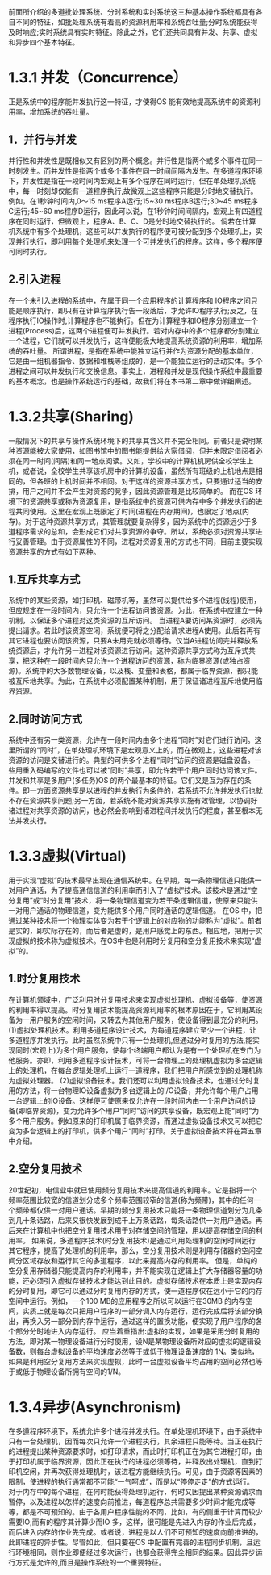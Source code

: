 前面所介绍的多道批处理系统、分时系统和实时系统这三种基本操作系统都具有各自不同的特征，如批处理系统有着高的资源利用率和系统吞吐量;分时系统能获得及时响应;实时系统具有实时特征。除此之外，它们还共同具有并发、共享、虚拟和异步四个基本特征。




# 1.3.1 并发（Concurrence）

正是系统中的程序能并发执行这一特征，才使得OS 能有效地提高系统中的资源利用率，增加系统的吞吐量。


## 1．并行与并发


并行性和并发性是既相似又有区别的两个概念。并行性是指两个或多个事件在同一时刻发生。而并发性是指两个或多个事件在同一时间间隔内发生。在多道程序环境下，并发性是指在一段时间内宏观上有多个程序在同时运行，但在单处理机系统中，每一时刻却仅能有一道程序执行,故微观上这些程序只能是分时地交替执行。例如，在1秒钟时间内,0～15 ms程序A运行;15~30 ms程序B运行;30~45 ms程序C运行;45~60 ms程序D运行，因此可以说，在1秒钟时间间隔内，宏观上有四道程序在同时运行，但微观上，程序A、B、C、D是分时地交替执行的。
倘若在计算机系统中有多个处理机，这些可以并发执行的程序便可被分配到多个处理机上，实现并行执行，即利用每个处理机来处理一个可并发执行的程序。这样，多个程序便可同时执行。


## 2.引入进程

在一个未引入进程的系统中，在属于同一个应用程序的计算程序和 IO程序之间只能是顺序执行，即只有在计算程序执行告一段落后，才允许IO程序执行;反之，在程序执行IO操作时,计算程序也不能执行。但在为计算程序和IO程序分别建立一个进程(Process)后，这两个进程便可并发执行。若对内存中的多个程序都分别建立一个进程，它们就可以并发执行，这样便能极大地提高系统资源的利用率，增加系统的吞吐量。
所谓进程，是指在系统中能独立运行并作为资源分配的基本单位，它是由一组机器指令、数据和堆栈等组成的，是一个能独立运行的活动实体。多个进程之间可以并发执行和交换信息。事实上，进程和并发是现代操作系统中最重要的基本概念，也是操作系统运行的基础，故我们将在本书第二章中做详细阐述。



# 1.3.2共享(Sharing)

一般情况下的共享与操作系统环境下的共享其含义并不完全相同。前者只是说明某种资源能被大家使用，如图书馆中的图书能提供给大家借阅，但并未限定借阅者必须在同一时间(间隔)和同一地点阅读。又如，学校中的计算机机房供全校学生上机，或者说，全校学生共享该机房中的计算机设备，虽然所有班级的上机地点是相同的，但各班的上机时间并不相同。对于这样的资源共享方式，只要通过适当的安排，用户之间并不会产生对资源的竞争，因此资源管理是比较简单的。
而在OS 环境下的资源共享或称为资源复用，是指系统中的资源可供内存中多个并发执行的进程共同使用。这里在宏观上既限定了时间(进程在内存期间)，也限定了地点(内存)。对于这种资源共享方式，其管理就要复杂得多，因为系统中的资源远少于多道程序需求的总和，会形成它们对共享资源的争夺。所以，系统必须对资源共享进行妥善管理。由于资源属性的不同，进程对资源复用的方式也不同，目前主要实现资源共享的方式有如下两种。

## 1.互斥共享方式

系统中的某些资源，如打印机、磁带机等，虽然可以提供给多个进程(线程)使用，但应规定在一段时间内，只允许一个进程访问该资源。为此，在系统中应建立一种机制，以保证多个进程对这类资源的互斥访问。
当进程A要访问某资源时，必须先提出请求。若此时该资源空闲，系统便可将之分配给请求进程A使用。此后若再有其它进程也要访问该资源，只要A未用完就必须等待。仅当A进程访问完并释放系统资源后，才允许另一进程对该资源进行访问。这种资源共享方式称为互斥式共享，把这种在一段时间内只允许--个进程访问的资源，称为临界资源(或独占资源)。系统中的大多数物理设备，以及栈、变量和表格，都属于临界资源，都只能被互斥地共享。为此，在系统中必须配置某种机制，用于保证诸进程互斥地使用临界资源。


## 2.同时访问方式

系统中还有另一类资源，允许在一段时间内由多个进程“同时”对它们进行访问。这里所谓的“同时”，在单处理机环境下是宏观意义上的，而在微观上，这些进程对该资源的访问是交替进行的。典型的可供多个进程“同时”访问的资源是磁盘设备。一些用重入码编写的文件也可以被“同时”共享，即允许若干个用户同时访问该文件。
并发和共享是多用户(多任务)OS 的两个最基本的特征。它们又是互为存在的条件。即一方面资源共享是以进程的并发执行为条件的，若系统不允许并发执行也就不存在资源共享问题;另一方面，若系统不能对资源共享实施有效管理，以协调好诸进程对共享资源的访问，也必然会影响到诸进程间并发执行的程度，甚至根本无法并发执行。

# 1.3.3虚拟(Virtual)

用于实现“虚拟”的技术最早出现在通信系统中。在早期，每一条物理信道只能供一对用户通话，为了提高通信信道的利用率而引入了“虚拟”技术。该技术是通过“空分复用”或“时分复用”技术，将一条物理信道变为若干条逻辑信道，使原来只能供一对用户通话的物理信道，变为能供多个用户同时通话的逻辑信道。
在OS 中，把通过某种技术将一个物理实体变为若干个逻辑上的对应物的功能称为“虚拟”。前者是实的，即实际存在的，而后者是虚的，是用户感觉上的东西。相应地，把用于实现虚拟的技术称为虚拟技术。在OS中也是利用时分复用和空分复用技术来实现“虚拟”的。

## 1.时分复用技术

在计算机领域中，广泛利用时分复用技术来实现虚拟处理机、虚拟设备等，使资源的利用率得以提高。时分复用技术能提高资源利用率的根本原因在于，它利用某设备为一用户服务的空闲时间，又转去为其他用户服务，使设备得到最充分的利用。
(1)虚拟处理机技术。利用多道程序设计技术，为每道程序建立至少一个进程，让多道程序并发执行。此时虽然系统中只有一台处理机,但通过分时复用的方法,能实现同时(宏观上)为多个用户服务，使每个终端用户都认为是有一个处理机在专门为他服务。亦即，利用多道程序设计技术，可将一台物理上的处理机虚拟为多台逻辑上的处理机，在每台逻辑处理机上运行一道程序，我们把用户所感觉到的处理机称为虚拟处理器。
(2)虚拟设备技术。我们还可以利用虚拟设备技术，也通过分时复用的方法，将一台物理IO设备虚拟为多台逻辑上的I/O设备，并允许每个用户占用一台逻辑上的IO设备。这样便可使原来仅允许在一段时间内由一个用户访问的设备(即临界资源)，变为允许多个用户“同时”访问的共享设备，既宏观上能“同时”为多个用户服务。例如原来的打印机属于临界资源，而通过虚拟设备技术又可以把它变为多台逻辑上的打印机，供多个用户“同时”打印。关于虚拟设备技术将在第五章中介绍。


## 2.空分复用技术

20世纪初，电信业中就已使用频分复用技术来提高信道的利用率。它是指将一个频率范围比较宽的信道划分成多个频率范围较窄的信道(称为频带)，其中的任何一个频带都仅供一对用户通话。早期的频分复用技术只能将一条物理信道划分为几条到几十条话路，后来又很快发展到成千上万条话路，每条话路供一对用户通话。再后来在计算机中也把空分复用技术用于对存储空间的管理，用以提高存储空间的利用率。
如果说，多道程序技术(时分复用技术)是通过利用处理机的空闲时间运行其它程序，提高了处理机的利用率，那么，空分复用技术则是利用存储器的空闲空间分区域存放和运行其它的多道程序，以此来提高内存的利用率。
但是，单纯的空分复用存储器只能提高内存的利用率，并不能实现在逻辑上扩大存储器容量的功能，还必须引入虚拟存储技术才能达到此目的。虚拟存储技术在本质上是实现内存的分时复用，即它可以通过分时复用内存的方式，使一道程序仅在远小于它的内存空间中运行。例如，一个100 MB的应用程序之所以可以运行在30MB 的内存空间，实质上就是每次只把用户程序的一部分调入内存运行，运行完成后将该部分换出，再换入另一部分到内存中运行，通过这样的置换功能，便实现了用户程序的各个部分分时地进入内存运行。
应当着重指出:虚拟的实现，如果是采用分时复用的方法，即对某一物理设备进行分时使用，设N是某物理设备所对应的虚拟的逻辑设备数，则每台虚拟设备的平均速度必然等于或低于物理设备速度的 1N。类似地，如果是利用空分复用方法来实现虚拟，此时一台虚拟设备平均占用的空间必然也等于或低于物理设备所拥有空间的1/N。



# 1.3.4异步(Asynchronism)

在多道程序环境下，系统允许多个进程并发执行。在单处理机环境下，由于系统中只有一台处理机，因而每次只允许一个进程执行，其余进程只能等待。当正在执行的进程提出某种资源要求时，如打印请求，而此时打印机正在为其它进程打印，由于打印机属于临界资源，因此正在执行的进程必须等待，并释放出处理机，直到打印机空闲，并再次获得处理机时，该进程方能继续执行。可见，由于资源等因素的限制，使进程的执行通常都不可能“一气呵成”，而是以“停停走走”的方式运行。
对于内存中的每个进程，在何时能获得处理机运行，何时又因提出某种资源请求而暂停，以及进程以怎样的速度向前推进，每道程序总共需要多少时间才能完成等等，都是不可预知的。由于各用户程序性能的不同，比如，有的侧重于计算而较少需要IO;而有的程序其计算少而IO 多，这样，很可能是先进入内存的作业后完成，而后进入内存的作业先完成。或者说，进程是以人们不可预知的速度向前推进的，此即进程的异步性。尽管如此，但只要在OS 中配置有完善的进程同步机制，且运行环境相同，则作业即便经过多次运行，也都会获得完全相同的结果。因此异步运行方式是允许的,而且是操作系统的一个重要特征。